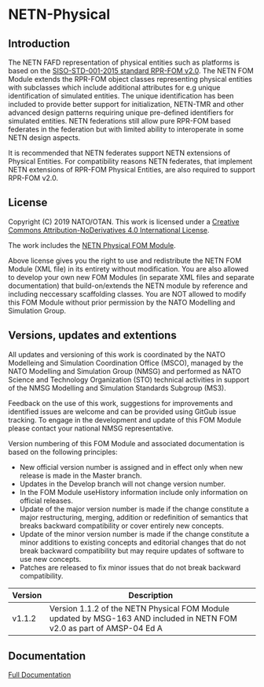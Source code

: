 # NETN-Physical

## Introduction

The NETN FAFD representation of physical entities such as platforms is based on the [SISO-STD-001-2015 standard RPR-FOM v2.0](https://www.sisostds.org/). The NETN FOM Module extends the RPR-FOM object classes representing physical entities with subclasses which include additional attributes for e.g unique identification of simulated entities. The unique identification has been included to provide better support for initialization, NETN-TMR and other advanced design patterns requiring unique pre-defined identifiers for simulated entities. NETN federations still allow pure RPR-FOM based federates in the federation but with limited ability to interoperate in some NETN design aspects. 

It is recommended that NETN federates support NETN extensions of Physical Entities. For compatibility reasons NETN federates, that implement NETN extensions of RPR-FOM Physical Entities, are also required to support RPR-FOM v2.0.

## License

Copyright (C) 2019 NATO/OTAN.
This work is licensed under a [Creative Commons Attribution-NoDerivatives 4.0 International License](LICENCE.md). 

The work includes the [NETN Physical FOM Module](NETN-Physical_v1.1.2.xml).

Above license gives you the right to use and redistribute the NETN FOM Module (XML file) in its entirety without modification. You are also allowed to develop your own new FOM Modules (in separate XML files and separate documentation) that build-on/extends the NETN module by reference and including neccessary scaffolding classes. You are NOT allowed to modify this FOM Module without prior permission by the NATO Modelling and Simulation Group. 

## Versions, updates and extentions

All updates and versioning of this work is coordinated by the NATO Modelleing and Simulation Coordination Office (MSCO), managed by the NATO Modelling and Simulation Group (NMSG) and performed as NATO Science and Technology Organization (STO) technical activities in support of the NMSG Modelling and Simulation Standards Subgroup (MS3).

Feedback on the use of this work, suggestions for improvements and identified issues are welcome and can be provided using GitGub issue tracking. To engage in the development and update of this FOM Module please contact your national NMSG representative.

Version numbering of this FOM Module and associated documentation is based on the following principles:

* New official version number is assigned and in effect only when new release is made in the Master branch.
* Updates in the Develop branch will not change version number.
* In the FOM Module useHistory information include only information on official releases.
* Update of the major version number is made if the change constitute a major restructuring, merging, addition or redefinition of semantics that breaks backward compatibility or cover entirely new concepts.
* Update of the minor version number is made if the change constitute a minor additions to existing concepts and editorial changes that do not break backward compatibility but may require updates of software to use new concepts.
* Patches are released to fix minor issues that do not break backward compatibility.

|Version|Description|
|---|---|
|v1.1.2 | Version 1.1.2 of the NETN Physical FOM Module updated by MSG-163 AND included in NETN FOM v2.0 as part of AMSP-04 Ed A|

## Documentation

[Full Documentation](https://nso.nato.int/nso/nsdd/APdetails.html?APNo=2268&LA=EN)
